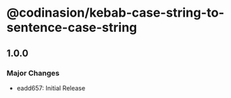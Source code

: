 # @codinasion/kebab-case-string-to-sentence-case-string

## 1.0.0

### Major Changes

- eadd657: Initial Release

